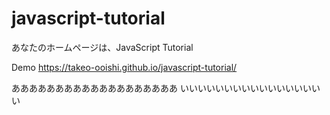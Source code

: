 # javascript-tutorial
あなたのホームページは、JavaScript Tutorial 

Demo
https://takeo-ooishi.github.io/javascript-tutorial/

あああああああああああああああああああ
いいいいいいいいいいいいいいいいい

